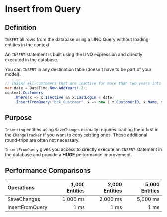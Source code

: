 # Insert from Query

## Definition
`INSERT` all rows from the database using a LINQ Query without loading entities in the context.

An `INSERT` statement is built using the LINQ expression and directly executed in the database.

You can `INSERT` in any destination table (doesn't have to be part of your model).

```csharp
// INSERT all customers that are inactive for more than two years into a backup table
var date = DateTime.Now.AddYears(-2);
context.Customers
    .Where(x => x.IsActive && x.LastLogin < date)
    .InsertFromQuery("bck_Customer", x => new { x.CustomerID, x.Name, x.Email });
```

## Purpose
`Inserting` entities using `SaveChanges` normally requires loading them first in the `ChangeTracker` if you want to copy existing ones. These additional round-trips are often not necessary.

`InsertFromQuery` gives you access to directly execute an `INSERT` statement in the database and provide a **HUGE** performance improvement.

## Performance Comparisons

| Operations      | 1,000 Entities | 2,000 Entities | 5,000 Entities |
| :-------------- | -------------: | -------------: | -------------: |
| SaveChanges     | 1,000 ms       | 2,000 ms       | 5,000 ms       |
| InsertFromQuery | 1 ms           | 1 ms           | 1 ms           |